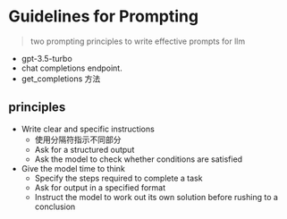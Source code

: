 # Guidelines for Prompting
> two prompting principles to write effective prompts for llm

- gpt-3.5-turbo
- chat completions endpoint.
- get_completions 方法

## principles
- Write clear and specific instructions
    - 使用分隔符指示不同部分
    - Ask for a structured output
    - Ask the model to check whether conditions are satisfied
- Give the model time to think 
    - Specify the steps required to complete a task
    - Ask for output in a specified format
    - Instruct the model to work out its own solution before rushing to a conclusion


